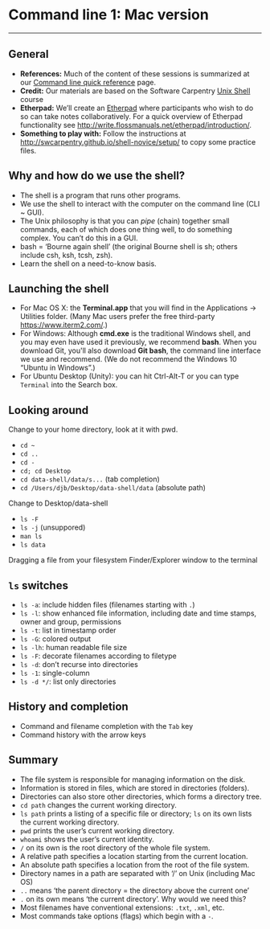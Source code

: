 # Command line 1: Mac version
____

## General

* **References:** Much of the content of these sessions is summarized at our [Command line quick reference](command-line_resources.md) page.
* **Credit:** Our materials are based on the Software Carpentry [Unix Shell](http://swcarpentry.github.io/shell-novice/) course
* **Etherpad:** We’ll create an [Etherpad](https://etherpad.net) where participants who wish to do so can take notes collaboratively. For a quick overview of Etherpad functionality see <http://write.flossmanuals.net/etherpad/introduction/>.
* **Something to play with:** Follow the instructions at <http://swcarpentry.github.io/shell-novice/setup/> to copy some practice files.

## Why and how do we use the shell?

* The shell is a program that runs other programs.
* We use the shell to interact with the computer on the command line (CLI ~ GUI).
* The Unix philosophy is that you can _pipe_ (chain) together small commands, each of which does one thing well, to do something complex. You can’t do this in a GUI.
* bash = ‘Bourne again shell’ (the original Bourne shell is sh; others include csh, ksh, tcsh, zsh).
* Learn the shell on a need-to-know basis.

## Launching the shell

* For Mac OS X: the **Terminal.app** that you will find in the Applications → Utilities folder. (Many Mac users prefer the free third-party <https://www.iterm2.com/>.)
* For Windows: Although **cmd.exe** is the traditional Windows shell, and you may even have used it previously, we recommend **bash**. When you download Git, you'll also download **Git bash**, the command line interface we use and recommend. (We do not recommend the Windows 10 “Ubuntu in Windows”.)
* For Ubuntu Desktop (Unity): you can hit Ctrl-Alt-T or you can type `Terminal` into the Search box.

## Looking around


Change to your home directory, look at it with pwd.

* `cd ~`
* `cd ..`
* `cd -`
* `cd; cd Desktop`
* `cd data-shell/data/s...` (tab completion)
* `cd /Users/djb/Desktop/data-shell/data` (absolute path)

Change to Desktop/data-shell

* `ls -F`
* `ls -j` (unsuppored)
* `man ls`
* `ls data`

Dragging a file from your filesystem Finder/Explorer window to the terminal

## `ls` switches

* `ls -a`: include hidden files (filenames starting with `.`)
* `ls -l`: show enhanced file information, including date and time stamps, owner and group, permissions
* `ls -t`: list in timestamp order
* `ls -G`: colored output
* `ls -lh`: human readable file size
* `ls -F`: decorate filenames according to filetype
* `ls -d`: don’t recurse into directories
* `ls -1`: single-column
* `ls -d */`: list only directories

## History and completion

* Command and filename completion with the `Tab` key
* Command history with the arrow keys

## Summary

* The file system is responsible for managing information on the disk.
* Information is stored in files, which are stored in directories (folders).
* Directories can also store other directories, which forms a directory tree.
* `cd path` changes the current working directory.
* `ls path` prints a listing of a specific file or directory; `ls` on its own lists the current working directory.
* `pwd` prints the user’s current working directory.
* `whoami` shows the user’s current identity.
* `/` on its own is the root directory of the whole file system.
* A relative path specifies a location starting from the current location.
* An absolute path specifies a location from the root of the file system.
* Directory names in a path are separated with ‘/’ on Unix (including Mac OS)
* `..` means ‘the parent directory = the directory above the current one’
* `.` on its own means ‘the current directory’. Why would we need this?
* Most filenames have conventional extensions: `.txt`, `.xml`, etc.
* Most commands take options (flags) which begin with a `-`.
